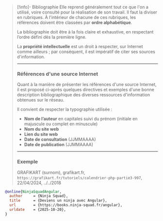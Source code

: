 
>[!info]- Bibliographie
>Elle reprend généralement tout ce que l'on a utilisé, voire consulté pour la réalisation de son travail. Il faut la diviser en rubriques. À l'intérieur de chacune de ces rubriques, les références doivent être classées par **ordre alphabétique**.
>
> La bibliographie doit être à la fois claire et exhaustive, en respectant l’ordre défini dès la première ligne.
> 
> La **propriété intellectuelle** est un droit à respecter, sur Internet comme ailleurs ; par conséquent, il est impératif de citer ses sources d'information.
> 
> ---
> 
> ### Références d'une source Internet
> 
> Quant à la manière de présenter les références d'une source Internet, il est proposé ci-après quelques directives et exemples d'une bonne description bibliographique des diverses ressources d'information obtenues sur le réseau.
> 
> Il convient de respecter la typographie utilisée :
> 
> - **Nom de l’auteur** en capitales suivi du prénom (initiale en majuscule ou complet en minuscule)
> - **Nom du site web**
> - **Lien du site web**
> - **Date de consultation** (JJMMAAAA)
> - **Date de publication** (JJMMAAAA)
> 
> ---
> 
> ### Exemple
> 
> GRAFIKART (surnom), grafikart.fr, `https://grafikart.fr/tutoriels/calendrier-php-partie3-997`, 22/04/2024, ../../2018

```bibtex
@online{NinjaSquadAngular,
  author     = {Ninja Squad},
  title      = {Deviens un ninja avec Angular},
  url        = {https://books.ninja-squad.fr/angular},
  urldate    = {2025-10-20},
}
```
